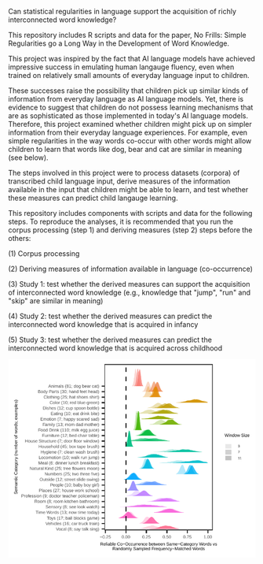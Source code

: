 Can statistical regularities in language support the acquisition of richly interconnected word knowledge?

This repository includes R scripts and data for the paper, No Frills: Simple Regularities go a Long Way in the Development of Word Knowledge.

This project was inspired by the fact that AI language models have achieved impressive success in emulating human langauge fluency, even when trained on relatively small amounts of everyday language input to children.

These successes raise the possibility that children pick up similar kinds of information from everyday language as AI language models. Yet, there is evidence to suggest that children do not possess learning mechanisms that are as sophisticated as those implemented in today's AI language models. Therefore, this project examined whether children might pick up on simpler information from their everyday language experiences. For example, even simple regularities in the way words co-occur with other words might allow children to learn that words like dog, bear and cat are similar in meaning (see below).

The steps involved in this project were to process datasets (corpora) of transcribed child language input, derive measures of the information available in the input that children might be able to learn, and test whether these measures can predict child langauge learning.

This repository includes components with scripts and data for the following steps. To reproduce the analyses, it is recommended that you run the corpus processing (step 1) and deriving measures (step 2) steps before the others:

(1) Corpus processing

(2) Deriving measures of information available in language (co-occurrence)

(3) Study 1: test whether the derived measures can support the acquisition of interconnected word knowledge (e.g., knowledge that "jump", "run" and "skip" are similar in meaning)

(4) Study 2: test whether the derived measures can predict the interconnected word knowledge that is acquired in infancy

(5) Study 3: test whether the derived measures can predict the interconnected word knowledge that is acquired across childhood

![](similarity_meaning_study1/figures/cooccurrence_categories.png)
